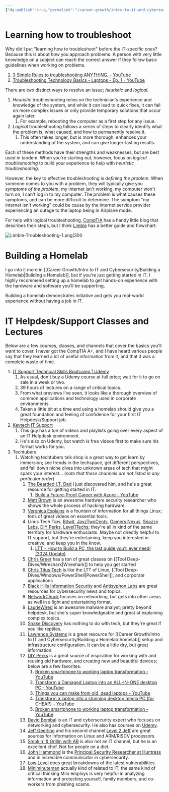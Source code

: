 ```yaml
---
{"dg-publish":true,"permalink":"/career-growth/intro-to-it-and-cybersecurity/recommended-helpdesk-classes-and-lectures/"}
---
```


# Learning how to troubleshoot
Why did I put "learning how to troubleshoot" before the IT-specific ones? Because this is about *how* you approach problems. A person with very little knowledge on a subject can reach the correct answer if they follow basic guidelines when working on problems. 
1. [3 Simple Rules to troubleshooting ANYTHING. - YouTube](https://www.youtube.com/watch?v=ic5R4C5HRUg)
2. [Troubleshooting Technology Basics - Laptops - Ep. 1 - YouTube](https://www.youtube.com/watch?v=Ng4bswjxTxw)

There are two distinct ways to resolve an issue; *heuristic* and *logical*.
1. *Heuristic* troubleshooting relies on the technician's experience and knowledge of the system, and while it can lead to quick fixes, it can fail on more complex issues or only provide temporary solutions that occur again later.
	1. For example, rebooting the computer as a first step for any issue.
2. *Logical* troubleshooting follows a series of steps to clearly identify what the problem is, what caused, and how to permanently resolve it.
	1. This often takes longer, but is more thorough, enhances your understanding of the system, and can give longer-lasting results.

Each of these methods have their strengths and weaknesses, but are best used in tandem. When you're starting out, however, focus on *logical troubleshooting* to build your experience to help with *heuristic troubleshooting*.

However, the key to effective troubleshooting is *defining the problem*. When someone comes to you with a problem, they will typically give you *symptoms of the problem*; my internet isn't working, my computer won't turn on, I can't log in to my computer. The problem is what causes these symptoms, and can be more difficult to determine. The symptom "my internet isn't working" could be cause by the internet service provider experiencing an outage to the laptop being in Airplane mode.

For help with logical troubleshooting, [CompTIA](https://www.comptia.org/blog/troubleshooting-methodology) has a handy little blog that describes their steps, but I think [Limble](https://limblecmms.com/blog/what-is-troubleshooting/) has a better guide and flowchart:

![Limble-Troubleshooting-1.png|300](/img/user/Attachments/Limble-Troubleshooting-1.png)

# Building a Homelab
I go into it more in [[Career Growth/Intro to IT and Cybersecurity/Building a Homelab\|Building a Homelab]], but if you're just getting started in IT, I highly recommend setting up a homelab to get hands-on experience with the hardware and software you'll be supporting.

Building a homelab demonstrates initiative and gets you real-world experience without having a job in IT.

# IT Helpdesk/Support Classes and Lectures
Below are a few courses, classes, and channels that cover the basics you'll want to cover. I never got the CompTIA A+, and I have heard various people say that they learned a lot of useful information from it, and that it was a complete waste of time.
1. [IT Support Technical Skills Bootcamp | Udemy](https://www.udemy.com/course/it-support-technical-skills-training-part-1/)
	1. As usual, don't buy a Udemy course at full price; wait for it to go on sale in a week or two.
	2. 39 hours of lectures on a range of critical topics.
	3. From what previews I've seen, it looks like a thorough overview of common applications and technology used in corporate environments.
	4. Taken a little bit at a time and using a homelab should give you a great foundation and feeling of confidence for your first IT Helpdesk/Support job.
2. [Kevtech IT Support](https://www.youtube.com/@KevtechITSupport/playlists)
	1. This guy has a ton of videos and playlists going over every aspect of an IT Helpdesk environment.
	2. He's also on Udemy, but watch is free videos first to make sure his format works for you.
3. Techtubers
	1. Watching techtubers talk shop is a great way to get learn by immersion; see trends in the techspace, get different perspectives, and fall down niche dives into unknown areas of tech that might spark your interest... (*note that these channels are not listed in any particular order*)
		1. [The Bearded I.T. Dad](https://www.youtube.com/@TheBeardedITDad) I just discovered him, and he's a great resource for getting started in IT.
			1. [Build a Future-Proof Career with Azure - YouTube](https://www.youtube.com/watch?v=dUJh9oTV26s)
		2. [Matt Brown](https://www.youtube.com/@mattbrwn) is an awesome hardware security researcher who shows the whole process of hacking hardware.
		3. [Veronica Explains](https://www.youtube.com/@VeronicaExplains) is a fountain of information for all things Linux; tons of great videos on essential tools.
		4. Linus Tech Tips, [Bitwit](https://www.youtube.com/@Bitwit), [JayzTwoCents](https://www.youtube.com/@Jayztwocents), [Gamers Nexus](https://www.youtube.com/@GamersNexus), [Snazzy Labs](https://www.youtube.com/@snazzy), [DIY Perks](https://www.youtube.com/@DIYPerks), [Level1Techs](https://www.youtube.com/c/Level1Techs); they're all in kind of the same territory for hardware enthusiasts. Maybe not directly helpful to IT support, but they're entertaining, keep you interested in creative, and keep you in the know.
			1. [LTT - How to Build a PC, the last guide you’ll ever need! (2024 Update)](https://youtu.be/s1fxZ-VWs2U?)
		5. [Chris Greer](https://www.youtube.com/@ChrisGreer) has a ton of great classes on [[Tool Deep-Dives/Wireshark\|Wireshark]] to help you get started
		6. [Chris Titus Tech](https://www.youtube.com/@ChrisTitusTech) is like the LTT of Linux, [[Tool Deep-Dives/Windows/PowerShell\|PowerShell]], and corporate applications
		7. [Black Hills Information Security](https://www.youtube.com/@BlackHillsInformationSecurity) and [Antisyphon Labs](https://www.youtube.com/@AntisyphonTraining) are great resources for cybersecurity news and topics.
		8. [NetworkChuck](https://www.youtube.com/@NetworkChuck) focuses on networking, but gets into other areas as well in a light and entertaining format.
		9. [LaurieWired](https://www.youtube.com/@lauriewired) is an awesome malware analyst; pretty beyond helpdesk, but she's super knowledgeable and great at explaining complex topics.
		10. [Snake Discovery](https://www.youtube.com/@SnakeDiscovery) has nothing to do with tech, but they're great if you like reptiles.
		11. [Lawrence Systems](https://www.youtube.com/@LAWRENCESYSTEMS) is a great resource for [[Career Growth/Intro to IT and Cybersecurity/Building a Homelab\|homelab]] setup and infrastructure configuration. It can be a little dry, but great information.
		12. [DIY Perks](https://www.youtube.com/@DIYPerks) is a great source of inspiration for working with and reusing old hardware, and creating new and beautiful devices; below are a few favorites.
			1. [Broken smartphone to working laptop transformation - YouTube](https://youtu.be/mciEZKSvva8)
			2. [Transform a Damaged Laptop into an ALL-IN-ONE desktop PC - YouTube](https://youtu.be/8jeLCQ62vFk)
			3. [Things you can make from old, dead laptops - YouTube](https://youtu.be/WLP_L7Mgz6M)
			4. [Transform a laptop into a stunning desktop media PC (for CHEAP) - YouTube](https://youtu.be/e3fnsGHe8eE)
			5. [Broken smartphone to working laptop transformation - YouTube](https://youtu.be/mciEZKSvva8)
		13. [David Bombal](https://www.youtube.com/@davidbombal) is an IT and cybersecurity expert who focuses on networking and cybersecurity. He also has courses on [Udemy](https://www.udemy.com/user/davidbombal/).
		14. [Jeff Geerling](https://www.youtube.com/@JeffGeerling) and his second channel [Level 2 Jeff](https://www.youtube.com/@Level2Jeff) are great sources for information on Linux and ARM/RISCV processors. 
		15. [Smokin' & Grillin with AB](https://www.youtube.com/@SmokinandGrillinwithAB) is also not an IT channel, but he is an excellent chef. Not for people on a diet.
		16. [John Hammond](https://www.youtube.com/@_JohnHammond) is the [Principal Security Researcher at Huntress](https://www.huntress.com/authors/john-hammond) and in incredible communicator in cybersecurity.
		17. [Low Level](https://www.youtube.com/@LowLevelTV) does great breakdowns of the latest vulnerabilities.
		18. [Miniminuteman](https://www.youtube.com/@miniminuteman773) actually kind of related to IT; the same kind of critical thinking Milo employs is very helpful in analyzing information and protecting yourself, family members, and co-workers from phishing scams.





